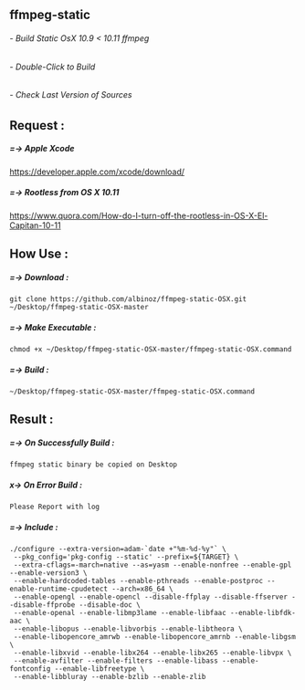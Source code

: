 ## ffmpeg-static
###### - Build Static OsX 10.9 < 10.11 ffmpeg
###### - Double-Click to Build
###### - Check Last Version of Sources

## Request :

##### =-> Apple Xcode
https://developer.apple.com/xcode/download/

##### =-> Rootless from OS X 10.11
https://www.quora.com/How-do-I-turn-off-the-rootless-in-OS-X-El-Capitan-10-11

## How Use :

##### =-> Download :
```
git clone https://github.com/albinoz/ffmpeg-static-OSX.git ~/Desktop/ffmpeg-static-OSX-master
```
##### =-> Make Executable :
```
chmod +x ~/Desktop/ffmpeg-static-OSX-master/ffmpeg-static-OSX.command
```

##### =-> Build :
```
~/Desktop/ffmpeg-static-OSX-master/ffmpeg-static-OSX.command
```
## Result :

##### =-> On Successfully Build :
`ffmpeg static binary be copied on Desktop`

##### x-> On Error Build :
`Please Report with log`

##### =-> Include :
```
./configure --extra-version=adam-`date +"%m-%d-%y"` \
 --pkg_config='pkg-config --static' --prefix=${TARGET} \
 --extra-cflags=-march=native --as=yasm --enable-nonfree --enable-gpl --enable-version3 \
 --enable-hardcoded-tables --enable-pthreads --enable-postproc --enable-runtime-cpudetect --arch=x86_64 \
 --enable-opengl --enable-opencl --disable-ffplay --disable-ffserver --disable-ffprobe --disable-doc \
 --enable-openal --enable-libmp3lame --enable-libfaac --enable-libfdk-aac \
 --enable-libopus --enable-libvorbis --enable-libtheora \
 --enable-libopencore_amrwb --enable-libopencore_amrnb --enable-libgsm \
 --enable-libxvid --enable-libx264 --enable-libx265 --enable-libvpx \
 --enable-avfilter --enable-filters --enable-libass --enable-fontconfig --enable-libfreetype \
 --enable-libbluray --enable-bzlib --enable-zlib
```

